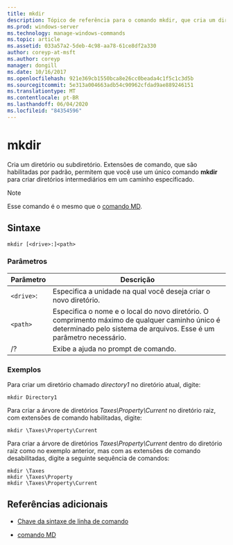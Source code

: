 ```yaml
---
title: mkdir
description: Tópico de referência para o comando mkdir, que cria um diretório ou subdiretório.
ms.prod: windows-server
ms.technology: manage-windows-commands
ms.topic: article
ms.assetid: 033a57a2-5deb-4c98-aa78-61ce8df2a330
author: coreyp-at-msft
ms.author: coreyp
manager: dongill
ms.date: 10/16/2017
ms.openlocfilehash: 921e369cb1550bca8e26cc0beada4c1f5c1c3d5b
ms.sourcegitcommit: 5e313a004663adb54c90962cfdad9ae889246151
ms.translationtype: MT
ms.contentlocale: pt-BR
ms.lasthandoff: 06/04/2020
ms.locfileid: "84354596"
---
```

# <a name="mkdir"></a>mkdir

Cria um diretório ou subdiretório. Extensões de comando, que são habilitadas por padrão, permitem que você use um único comando **mkdir** para criar diretórios intermediários em um caminho especificado.

> [!NOTE]
> Esse comando é o mesmo que o [comando MD](md.md).

## <a name="syntax"></a>Sintaxe

```
mkdir [<drive>:]<path>
```

### <a name="parameters"></a>Parâmetros

| Parâmetro | Descrição |
| --------- | ----------- |
| `<drive>`: | Especifica a unidade na qual você deseja criar o novo diretório. |
| `<path>` | Especifica o nome e o local do novo diretório. O comprimento máximo de qualquer caminho único é determinado pelo sistema de arquivos. Esse é um parâmetro necessário. |
| /? | Exibe a ajuda no prompt de comando. |

### <a name="examples"></a>Exemplos

Para criar um diretório chamado *directory1* no diretório atual, digite:

```
mkdir Directory1
```

Para criar a árvore de diretórios *Taxes\Property\Current* no diretório raiz, com extensões de comando habilitadas, digite:

```
mkdir \Taxes\Property\Current
```

Para criar a árvore de diretórios *Taxes\Property\Current* dentro do diretório raiz como no exemplo anterior, mas com as extensões de comando desabilitadas, digite a seguinte sequência de comandos:

```
mkdir \Taxes
mkdir \Taxes\Property
mkdir \Taxes\Property\Current
```

## <a name="additional-references"></a>Referências adicionais

- [Chave da sintaxe de linha de comando](command-line-syntax-key.md)

- [comando MD](md.md)